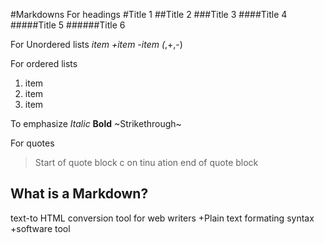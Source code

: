 #Markdowns
For headings
#Title 1
##Title 2
###Title 3
####Title 4
#####Title 5
######Title 6

For Unordered lists
*item 
+item
-item
(*,+,-)

For ordered lists
1. item
2. item
3. item

To emphasize
*Italic*
**Bold**
~Strikethrough~

For quotes
>Start of quote block
>c
>on
>tinu
>ation
>end of quote block

## What is a Markdown?
text-to HTML conversion tool for web writers
+Plain text formating syntax
+software tool


